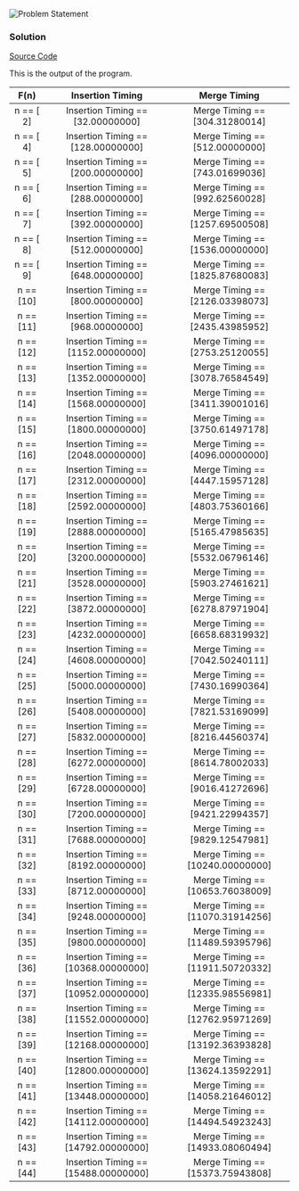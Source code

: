 ![Problem Statement](https://github.com/cpp-rakesh/Algorithms/blob/master/Chapter_1_The_Role_Of_Algorithms_In_Computing/1.2_Algorithms_As_A_Technology/Exercises/1.2-2/repo/problem.png)

### Solution
[Source Code](https://github.com/cpp-rakesh/Algorithms/blob/master/Chapter_1_The_Role_Of_Algorithms_In_Computing/1.2_Algorithms_As_A_Technology/Exercises/1.2-2/repo/1.2-2.cpp)

This is the output of the program.

|  F(n)         |        Insertion Timing                 |        Merge Timing               |
|:-------------:|:---------------------------------------:|:---------------------------------:|
| n == [ 2]     |   Insertion Timing == [32.00000000]     |  Merge Timing == [304.31280014]   |
| n == [ 4]     |   Insertion Timing == [128.00000000]    |  Merge Timing == [512.00000000]	  |
| n == [ 5]     |   Insertion Timing == [200.00000000]    |  Merge Timing == [743.01699036]	  |
| n == [ 6]     |   Insertion Timing == [288.00000000]    |  Merge Timing == [992.62560028]	  |
| n == [ 7]     |   Insertion Timing == [392.00000000]    |  Merge Timing == [1257.69500508]  |
| n == [ 8]     |   Insertion Timing == [512.00000000]    |  Merge Timing == [1536.00000000]  |
| n == [ 9]     |   Insertion Timing == [648.00000000]    |  Merge Timing == [1825.87680083]  |
| n == [10]     |   Insertion Timing == [800.00000000]    |  Merge Timing == [2126.03398073]  |
| n == [11]     |   Insertion Timing == [968.00000000]    |  Merge Timing == [2435.43985952]  |
| n == [12]     |   Insertion Timing == [1152.00000000]   |  Merge Timing == [2753.25120055]  |
| n == [13]     |   Insertion Timing == [1352.00000000]   |  Merge Timing == [3078.76584549]  |
| n == [14]     |   Insertion Timing == [1568.00000000]   |  Merge Timing == [3411.39001016]  |
| n == [15]     |   Insertion Timing == [1800.00000000]   |  Merge Timing == [3750.61497178]  |
| n == [16]     |   Insertion Timing == [2048.00000000]   |  Merge Timing == [4096.00000000]  |
| n == [17]     |   Insertion Timing == [2312.00000000]   |  Merge Timing == [4447.15957128]  |
| n == [18]     |   Insertion Timing == [2592.00000000]   |  Merge Timing == [4803.75360166]  |
| n == [19]     |   Insertion Timing == [2888.00000000]   |  Merge Timing == [5165.47985635]  |
| n == [20]     |   Insertion Timing == [3200.00000000]   |  Merge Timing == [5532.06796146]  |
| n == [21]     |   Insertion Timing == [3528.00000000]   |  Merge Timing == [5903.27461621]  |
| n == [22]     |   Insertion Timing == [3872.00000000]   |  Merge Timing == [6278.87971904]  |
| n == [23]     |   Insertion Timing == [4232.00000000]   |  Merge Timing == [6658.68319932]  |
| n == [24]     |   Insertion Timing == [4608.00000000]   |  Merge Timing == [7042.50240111]  |
| n == [25]     |   Insertion Timing == [5000.00000000]   |  Merge Timing == [7430.16990364]  |
| n == [26]     |   Insertion Timing == [5408.00000000]   |  Merge Timing == [7821.53169099]  |
| n == [27]     |   Insertion Timing == [5832.00000000]   |  Merge Timing == [8216.44560374]  |
| n == [28]     |   Insertion Timing == [6272.00000000]   |  Merge Timing == [8614.78002033]  |
| n == [29]     |   Insertion Timing == [6728.00000000]   |  Merge Timing == [9016.41272696]  |
| n == [30]     |   Insertion Timing == [7200.00000000]   |  Merge Timing == [9421.22994357]  |
| n == [31]     |   Insertion Timing == [7688.00000000]   |  Merge Timing == [9829.12547981]  |
| n == [32]     |   Insertion Timing == [8192.00000000]   |  Merge Timing == [10240.00000000] |
| n == [33]     |   Insertion Timing == [8712.00000000]   |  Merge Timing == [10653.76038009] |
| n == [34]     |   Insertion Timing == [9248.00000000]   |  Merge Timing == [11070.31914256] |
| n == [35]     |   Insertion Timing == [9800.00000000]   |  Merge Timing == [11489.59395796] |
| n == [36]     |   Insertion Timing == [10368.00000000]  |  Merge Timing == [11911.50720332] |
| n == [37]     |   Insertion Timing == [10952.00000000]  |  Merge Timing == [12335.98556981] |
| n == [38]     |   Insertion Timing == [11552.00000000]  |  Merge Timing == [12762.95971269] |
| n == [39]     |   Insertion Timing == [12168.00000000]  |  Merge Timing == [13192.36393828] |
| n == [40]     |   Insertion Timing == [12800.00000000]  |  Merge Timing == [13624.13592291] |
| n == [41]     |   Insertion Timing == [13448.00000000]  |  Merge Timing == [14058.21646012] |
| n == [42]     |   Insertion Timing == [14112.00000000]  |  Merge Timing == [14494.54923243] |
| n == [43]     |   Insertion Timing == [14792.00000000]  |  Merge Timing == [14933.08060494] |
| n == [44]     |   Insertion Timing == [15488.00000000]  |  Merge Timing == [15373.75943808] |


